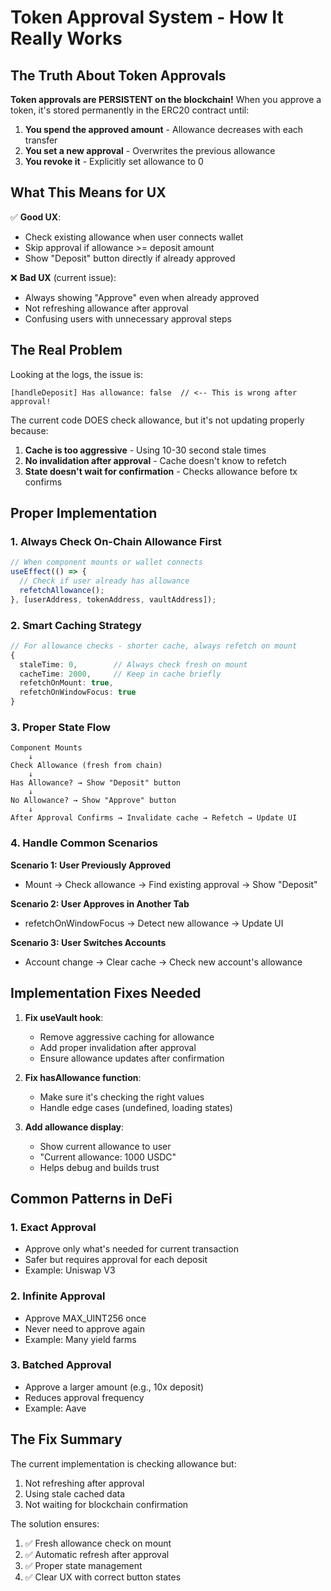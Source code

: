 # Token Approval System - How It Really Works

## The Truth About Token Approvals

**Token approvals are PERSISTENT on the blockchain!** When you approve a token, it's stored permanently in the ERC20 contract until:

1. **You spend the approved amount** - Allowance decreases with each transfer
2. **You set a new approval** - Overwrites the previous allowance
3. **You revoke it** - Explicitly set allowance to 0

## What This Means for UX

✅ **Good UX**:

- Check existing allowance when user connects wallet
- Skip approval if allowance >= deposit amount
- Show "Deposit" button directly if already approved

❌ **Bad UX** (current issue):

- Always showing "Approve" even when already approved
- Not refreshing allowance after approval
- Confusing users with unnecessary approval steps

## The Real Problem

Looking at the logs, the issue is:

```
[handleDeposit] Has allowance: false  // <-- This is wrong after approval!
```

The current code DOES check allowance, but it's not updating properly because:

1. **Cache is too aggressive** - Using 10-30 second stale times
2. **No invalidation after approval** - Cache doesn't know to refetch
3. **State doesn't wait for confirmation** - Checks allowance before tx confirms

## Proper Implementation

### 1. Always Check On-Chain Allowance First

```typescript
// When component mounts or wallet connects
useEffect(() => {
  // Check if user already has allowance
  refetchAllowance();
}, [userAddress, tokenAddress, vaultAddress]);
```

### 2. Smart Caching Strategy

```typescript
// For allowance checks - shorter cache, always refetch on mount
{
  staleTime: 0,        // Always check fresh on mount
  cacheTime: 2000,     // Keep in cache briefly
  refetchOnMount: true,
  refetchOnWindowFocus: true
}
```

### 3. Proper State Flow

```
Component Mounts
    ↓
Check Allowance (fresh from chain)
    ↓
Has Allowance? → Show "Deposit" button
    ↓
No Allowance? → Show "Approve" button
    ↓
After Approval Confirms → Invalidate cache → Refetch → Update UI
```

### 4. Handle Common Scenarios

**Scenario 1: User Previously Approved**

- Mount → Check allowance → Find existing approval → Show "Deposit"

**Scenario 2: User Approves in Another Tab**

- refetchOnWindowFocus → Detect new allowance → Update UI

**Scenario 3: User Switches Accounts**

- Account change → Clear cache → Check new account's allowance

## Implementation Fixes Needed

1. **Fix useVault hook**:

   - Remove aggressive caching for allowance
   - Add proper invalidation after approval
   - Ensure allowance updates after confirmation

2. **Fix hasAllowance function**:

   - Make sure it's checking the right values
   - Handle edge cases (undefined, loading states)

3. **Add allowance display**:
   - Show current allowance to user
   - "Current allowance: 1000 USDC"
   - Helps debug and builds trust

## Common Patterns in DeFi

### 1. Exact Approval

- Approve only what's needed for current transaction
- Safer but requires approval for each deposit
- Example: Uniswap V3

### 2. Infinite Approval

- Approve MAX_UINT256 once
- Never need to approve again
- Example: Many yield farms

### 3. Batched Approval

- Approve a larger amount (e.g., 10x deposit)
- Reduces approval frequency
- Example: Aave

## The Fix Summary

The current implementation is checking allowance but:

1. Not refreshing after approval
2. Using stale cached data
3. Not waiting for blockchain confirmation

The solution ensures:

1. ✅ Fresh allowance check on mount
2. ✅ Automatic refresh after approval
3. ✅ Proper state management
4. ✅ Clear UX with correct button states
